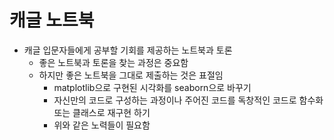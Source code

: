 # 캐글 노트북
- 캐글 입문자들에게 공부할 기회를 제공하는 노트북과 토론
    - 좋은 노트북과 토론을 찾는 과정은 중요함
    - 하지만 좋은 노트북을 그대로 제출하는 것은 표절임
        - matplotlib으로 구현된 시각화를 seaborn으로 바꾸기
        - 자신만의 코드로 구성하는 과정이나 주어진 코드를 독창적인 코드로 함수화 또는 클래스로 재구현 하기
        - 위와 같은 노력들이 필요함